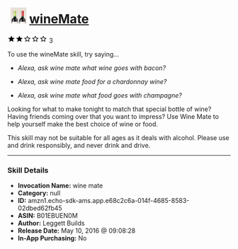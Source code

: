 # &nbsp;<img src="skill_icon" alt="wineMate icon" width="36"> [wineMate](http://alexa.amazon.com/#skills/amzn1.echo-sdk-ams.app.e68c2c6a-014f-4685-8583-02dbed62fb45)
![2 stars](../../images/ic_star_black_18dp_1x.png)![2 stars](../../images/ic_star_black_18dp_1x.png)![2 stars](../../images/ic_star_border_black_18dp_1x.png)![2 stars](../../images/ic_star_border_black_18dp_1x.png)![2 stars](../../images/ic_star_border_black_18dp_1x.png) 3

To use the wineMate skill, try saying...

* *Alexa, ask wine mate what wine goes with bacon?*

* *Alexa, ask wine mate food for a chardonnay wine?*

* *Alexa, ask wine mate what food goes with champagne?*

Looking for what to make tonight to match that special bottle of wine? Having friends coming over that you want to impress? Use Wine Mate to help yourself make the best choice of wine or food.

This skill may not be suitable for all ages as it deals with alcohol. Please use and drink responsibly, and never drink and drive.

***

### Skill Details

* **Invocation Name:** wine mate
* **Category:** null
* **ID:** amzn1.echo-sdk-ams.app.e68c2c6a-014f-4685-8583-02dbed62fb45
* **ASIN:** B01EBUEN0M
* **Author:** Leggett Builds
* **Release Date:** May 10, 2016 @ 09:08:28
* **In-App Purchasing:** No
